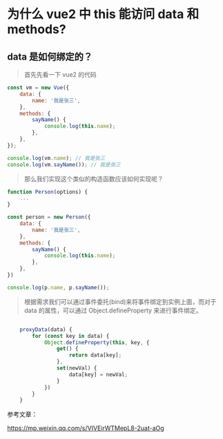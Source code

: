 # 为什么 vue2 中 this 能访问 data 和 methods?

## data 是如何绑定的？

> 首先先看一下 vue2 的代码

```js
const vm = new Vue({
    data: {
        name: '我是张三',
    },
    methods: {
        sayName() {
            console.log(this.name);
        },
    },
});

console.log(vm.name); // 我是张三
console.log(vm.sayName()); // 我是张三
```

> 那么我们实现这个类似的构造函数应该如何实现呢？

```js
function Person(options) {
    ...
}

const person = new Person({
    data: {
        name: '我是张三',
    },
    methods: {
        sayName() {
            console.log(this.name);
        },
    },
})

console.log(p.name, p.sayName());
```

> 根据需求我们可以通过事件委托(bind)来将事件绑定到实例上面，而对于 data 的属性，可以通过 Object.defineProperty 来进行事件绑定。

```js

    proxyData(data) {
        for (const key in data) {
            Object.defineProperty(this, key, {
                get() {
                    return data[key];
                },
                set(newVal) {
                    data[key] = newVal;
                }
            })
        }
    }
```

参考文章：

<https://mp.weixin.qq.com/s/VIVEirWTMepL8-2uat-aOg>
